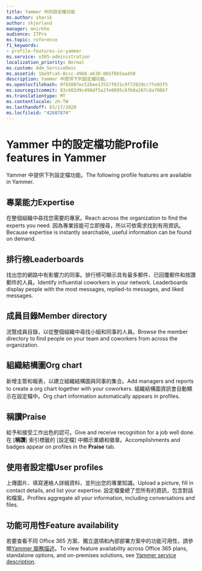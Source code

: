 ```yaml
---
title: Yammer 中的設定檔功能
ms.author: sharik
author: skjerland
manager: mnirkhe
audience: ITPro
ms.topic: reference
f1_keywords:
- profile-features-in-yammer
ms.service: o365-administration
localization_priority: Normal
ms.custom: Adm_ServiceDesc
ms.assetid: 1be9fca5-8ccc-49b8-a638-065f0b5aa450
description: Yammer 中提供下列設定檔功能。
ms.openlocfilehash: 0f85007ec52bee13557f831c9f72029cc7fe93f5
ms.sourcegitcommit: 83c602d9c498df5a2fe0095c6fb0a267c8a708b7
ms.translationtype: MT
ms.contentlocale: zh-TW
ms.lasthandoff: 03/17/2020
ms.locfileid: "42687874"
---
```

# <a name="profile-features-in-yammer"></a><span data-ttu-id="2ec80-103">Yammer 中的設定檔功能</span><span class="sxs-lookup"><span data-stu-id="2ec80-103">Profile features in Yammer</span></span>

<span data-ttu-id="2ec80-104">Yammer 中提供下列設定檔功能。</span><span class="sxs-lookup"><span data-stu-id="2ec80-104">The following profile features are available in Yammer.</span></span>
 
## <a name="expertise"></a><span data-ttu-id="2ec80-105">專業能力</span><span class="sxs-lookup"><span data-stu-id="2ec80-105">Expertise</span></span>

<span data-ttu-id="2ec80-106">在整個組織中尋找您需要的專家。</span><span class="sxs-lookup"><span data-stu-id="2ec80-106">Reach across the organization to find the experts you need.</span></span> <span data-ttu-id="2ec80-107">因為專業技能可立即搜尋，所以可依需求找到有用資訊。</span><span class="sxs-lookup"><span data-stu-id="2ec80-107">Because expertise is instantly searchable, useful information can be found on demand.</span></span>

## <a name="leaderboards"></a><span data-ttu-id="2ec80-108">排行榜</span><span class="sxs-lookup"><span data-stu-id="2ec80-108">Leaderboards</span></span>

<span data-ttu-id="2ec80-p102">找出您的網路中有影響力的同事。排行榜可顯示具有最多郵件、已回覆郵件和按讚郵件的人員。</span><span class="sxs-lookup"><span data-stu-id="2ec80-p102">Identify influential coworkers in your network. Leaderboards display people with the most messages, replied-to messages, and liked messages.</span></span>

## <a name="member-directory"></a><span data-ttu-id="2ec80-111">成員目錄</span><span class="sxs-lookup"><span data-stu-id="2ec80-111">Member directory</span></span>

<span data-ttu-id="2ec80-112">流覽成員目錄，以從整個組織中尋找小組和同事的人員。</span><span class="sxs-lookup"><span data-stu-id="2ec80-112">Browse the member directory to find people on your team and coworkers from across the organization.</span></span>
  
## <a name="org-chart"></a><span data-ttu-id="2ec80-113">組織結構圖</span><span class="sxs-lookup"><span data-stu-id="2ec80-113">Org chart</span></span>

<span data-ttu-id="2ec80-114">新增主管和報表，以建立組織結構圖與同事的集合。</span><span class="sxs-lookup"><span data-stu-id="2ec80-114">Add managers and reports to create a org chart together with your coworkers.</span></span> <span data-ttu-id="2ec80-115">組織結構圖資訊會自動顯示在設定檔中。</span><span class="sxs-lookup"><span data-stu-id="2ec80-115">Org chart information automatically appears in profiles.</span></span>
  
## <a name="praise"></a><span data-ttu-id="2ec80-116">稱讚</span><span class="sxs-lookup"><span data-stu-id="2ec80-116">Praise</span></span>

<span data-ttu-id="2ec80-117">給予和接受工作出色的認可。</span><span class="sxs-lookup"><span data-stu-id="2ec80-117">Give and receive recognition for a job well done.</span></span> <span data-ttu-id="2ec80-118">在 [**稱讚**] 索引標籤的 [設定檔] 中顯示業績和徽章。</span><span class="sxs-lookup"><span data-stu-id="2ec80-118">Accomplishments and badges appear on profiles in the **Praise** tab.</span></span>
 
## <a name="user-profiles"></a><span data-ttu-id="2ec80-119">使用者設定檔</span><span class="sxs-lookup"><span data-stu-id="2ec80-119">User profiles</span></span>

<span data-ttu-id="2ec80-120">上傳圖片、填寫連絡人詳細資料，並列出您的專業知識。</span><span class="sxs-lookup"><span data-stu-id="2ec80-120">Upload a picture, fill in contact details, and list your expertise.</span></span> <span data-ttu-id="2ec80-121">設定檔彙總了您所有的資訊，包含對話和檔案。</span><span class="sxs-lookup"><span data-stu-id="2ec80-121">Profiles aggregate all your information, including conversations and files.</span></span>
  
## <a name="feature-availability"></a><span data-ttu-id="2ec80-122">功能可用性</span><span class="sxs-lookup"><span data-stu-id="2ec80-122">Feature availability</span></span>

<span data-ttu-id="2ec80-123">若要查看不同 Office 365 方案、獨立選項和內部部署方案中的功能可用性，請參閱[Yammer 服務描述](yammer-service-description.md)。</span><span class="sxs-lookup"><span data-stu-id="2ec80-123">To view feature availability across Office 365 plans, standalone options, and on-premises solutions, see [Yammer service description](yammer-service-description.md).</span></span>
  

